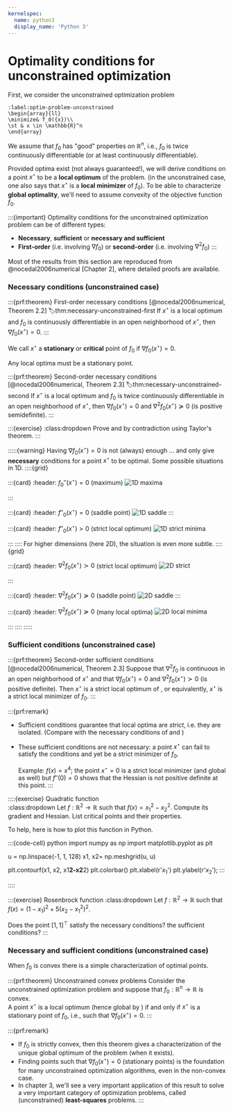 ```yaml
---
kernelspec:
  name: python3
  display_name: 'Python 3'
---
```


# Optimality conditions for unconstrained optimization

First, we consider the unconstrained optimization problem

```{math}
:label:optim-problem-unconstrained
\begin{array}{ll}
\minimize& f_0({x})\\
\st & x \in \mathbb{R}^n
\end{array}
```

We assume that $f_0$ has "good" properties on $\mathbb{R}^n$, i.e., $f_0$ is twice continuously differentiable (or at least continuously differentiable).

Provided optima exist (not always guaranteed!), we will derive conditions on a point $x^\star$ to be a **local optimum** of the problem. (in the unconstrained case, one also says that $x^\star$ is a **local minimizer** of $f_0$).
To be able to characterize **global optimality**, we'll need to assume convexity of the objective function $f_0$. 

:::{important}
Optimality conditions for the unconstrained optimization problem [](#optim-problem-unconstrained) can be of different types:

- **Necessary**, **sufficient** or **necessary and sufficient**
- **First-order** (i.e. involving $\nabla f_0$) or **second-order** (i.e. involving $\nabla^2 f_0$)
:::

Most of the results from this section are reproduced from @nocedal2006numerical [Chapter 2], where detailed proofs are available. 

### Necessary conditions (unconstrained case)

:::{prf:theorem} First-order necessary conditions [@nocedal2006numerical, Theorem 2.2]
:label:thm:necessary-unconstrained-first
If $x^\star$ is a local optimum and $f_0$ is continuously differentiable in an open neighborhood of $x^\star$, then $\nabla f_0 (x^\star) = 0$.
:::

We call $x^\star$ a **stationary** or **critical** point of $f_0$ if $\nabla f_0(x^\star) = 0$.

Any local optima must be a stationary point.

:::{prf:theorem} Second-order necessary conditions [@nocedal2006numerical, Theorem 2.3]
:label:thm:necessary-unconstrained-second
If $x^\star$ is a local optimum and $f_0$ is twice continuously differentiable in an open neighborhood of $x^\star$, then $\nabla f_0(x^\star) = 0$ and $\nabla^2 f_0(x^\star) \succeq 0$ (is positive semidefinite).
:::

:::{exercise}
:class:dropdown
Prove [](#thm:necessary-unconstrained-first) and [](#thm:necessary-unconstrained-second) by contradiction using Taylor's theorem.
:::

:::::{warning} Having $\nabla f_0(x^\star) = 0$ is not (always) enough ...
[](#thm:necessary-unconstrained-first) and [](#thm:necessary-unconstrained-second) only give **necessary** conditions for a point $x^\star$ to be optimal. 
Some possible situations in 1D.
::::{grid}

:::{card}
:header: $f_0''(x^\star) = 0$ (maximum)
![1D maxima](figures/1D_maxima.png)

:::

:::{card}
:header: $f''_0(x^\star) = 0$ (saddle point)
![1D saddle](figures/1D_saddle.png)
:::

:::{card}
:header: $f''_0(x^\star) > 0$ (strict local optimum)
![1D strict minima](figures/1D_strict_minima.png)

:::
::::
For higher dimensions (here 2D), the situation is even more subtle.
::::{grid} 

:::{card}
:header: $\nabla^2 f_0 (x^\star) \succ 0$ (strict local optimum)
![2D strict](figures/2D_strict.png)

:::

:::{card}
:header: $\nabla^2 f_0 (x^\star) \succeq 0$ (saddle point)
![2D saddle](figures/saddlepoint.png)
:::

:::{card}
:header: $\nabla^2 f_0(x^\star) \succeq 0$ (many local optima)
![2D local minima](figures/2Dnonstrict.png)

:::
::::
:::::

### Sufficient conditions (unconstrained case)

:::{prf:theorem} Second-order sufficient conditions [@nocedal2006numerical, Theorem 2.3]
Suppose that $\nabla^2 f_0$ is continuous in an open neighborhood of $x^\star$ and that $\nabla f_0(x^\star) = 0$ and $\nabla^2 f_0(x^\star) \succ 0$ (is positive definite). Then $x^\star$ is a strict local optimum of [](#optim-problem-unconstrained), or equivalently, $x^\star$ is a strict local minimizer of $f_0$. 
:::

:::{prf:remark}
- Sufficient conditions guarantee that local optima are *strict*, i.e. they are isolated. (Compare with the necessary conditions of [](#thm:necessary-unconstrained-first) and [](#thm:necessary-unconstrained-second))
- These sufficient conditions are not necessary: a point $x^\star$ can fail to satisfy the conditions and yet be a strict minimizer of $f_0$.

    Example: $f(x) = x^4$; the point $x^\star = 0$ is a strict local minimizer (and global as well) but $f''(0) = 0$ shows that the Hessian is not positive definite at this point.
:::

::::{exercise} Quadratic function  
:class:dropdown
Let $f:\mathbb{R}^2 \rightarrow \mathbb{R}$ such that $f(x) = x_1^2 - x_2^2$. Compute its gradient and Hessian. List critical points and their properties.

To help, here is how to plot this function in Python. 

:::{code-cell} python
import numpy as np
import matplotlib.pyplot as plt

u = np.linspace(-1, 1, 128)
x1, x2= np.meshgrid(u, u)

plt.contourf(x1, x2, x1**2-x2**2)
plt.colorbar()
plt.xlabel(r'$x_1$')
plt.ylabel(r'$x_2$');
:::

::::


:::{exercise} Rosenbrock function
:class:dropdown
Let $f:\mathbb{R}^2 \rightarrow \mathbb{R}$ such that $f(x) = (1-x_1)^2 + 5(x_2-x_1^2)^2$.

Does the point $[1, 1]^\top$ satisfy the necessary conditions? the sufficient conditions?
:::

### Necessary and sufficient conditions (unconstrained case)

When $f_0$ is convex there is a simple characterization of optimal points.

:::{prf:theorem} Unconstrained convex problems
Consider the unconstrained optimization problem [](#optim-problem-unconstrained) and suppose that $f_0:\mathbb{R}^n\rightarrow \mathbb{R}$ is convex.  
A point $x^\star$ is a local optimum (hence global by [](#thm:uniqueness_cvx)) if and only if $x^\star$ is a stationary point of $f_0$, i.e., such that $\nabla f_0(x^\star) = 0$.
:::

:::{prf:remark}
- If $f_0$ is strictly convex, then this theorem gives a characterization of the unique global optimum of the problem (when it exists).
- Finding points such that $\nabla f_0 (x^\star) = 0$ (stationary points) is the foundation for many unconstrained optimization algorithms, even in the non-convex case.
- In chapter 3, we'll see a very important application of this result to solve a very important category of optimization problems, called (unconstrained) **least-squares** problems.
:::
